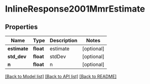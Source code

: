 # InlineResponse2001MmrEstimate

## Properties
Name | Type | Description | Notes
------------ | ------------- | ------------- | -------------
**estimate** | **float** | estimate | [optional] 
**std_dev** | **float** | stdDev | [optional] 
**n** | **float** | n | [optional] 

[[Back to Model list]](../README.md#documentation-for-models) [[Back to API list]](../README.md#documentation-for-api-endpoints) [[Back to README]](../README.md)


